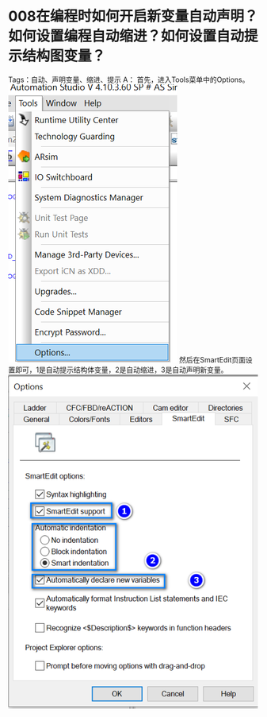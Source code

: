 # 008在编程时如何开启新变量自动声明？如何设置编程自动缩进？如何设置自动提示结构图变量？
Tags：自动、声明变量、缩进、提示
A：
首先，进入Tools菜单中的Options。
![Img](FILES/008在编程时如何开启新变量自动声明？如何设置编程自动缩进？如何设置自动提示结构图变量？.md/img-20220530002709.png)
然后在SmartEdit页面设置即可，1是自动提示结构体变量，2是自动缩进，3是自动声明新变量。
![Img](FILES/008在编程时如何开启新变量自动声明？如何设置编程自动缩进？如何设置自动提示结构图变量？.md/img-20220530002718.png)
